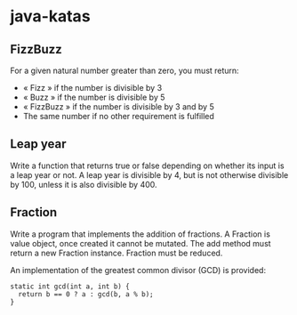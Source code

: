 # java-katas

## FizzBuzz

For a given natural number greater than zero, you must return:
- « Fizz » if the number is divisible by 3
- « Buzz » if the number is divisible by 5
- « FizzBuzz » if the number is divisible by 3 and by 5
- The same number if no other requirement is fulfilled

## Leap year

Write a function that returns true or false depending on whether its input is a leap year or not. A leap year is divisible by 4, but is not otherwise divisible by 100, unless it is also divisible by 400.

## Fraction

Write a program that implements the addition of fractions. A Fraction is value object, once created it cannot be mutated. The add method must return a new Fraction instance. Fraction must be reduced.

An implementation of the greatest common divisor (GCD) is provided:
```
static int gcd(int a, int b) { 
  return b == 0 ? a : gcd(b, a % b); 
}
```